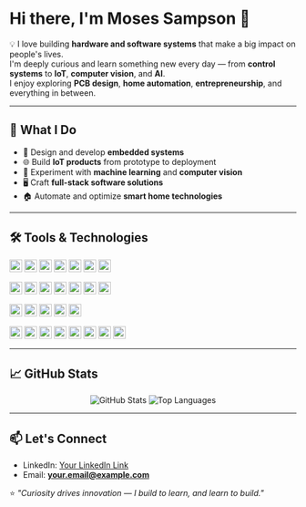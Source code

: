 # Hi there, I'm Moses Sampson 👋

💡 I love building **hardware and software systems** that make a big impact on people's lives.  
I'm deeply curious and learn something new every day — from **control systems** to **IoT**, **computer vision**, and **AI**.  
I enjoy exploring **PCB design**, **home automation**, **entrepreneurship**, and everything in between.

---

## 🚀 What I Do
- 🔧 Design and develop **embedded systems**
- 🌐 Build **IoT products** from prototype to deployment
- 🧠 Experiment with **machine learning** and **computer vision**
- 🖥️ Craft **full-stack software solutions**
- 🏠 Automate and optimize **smart home technologies**

---

## 🛠️ Tools & Technologies

<p align="left">
  <!-- Row 1: Programming Languages -->
  <a href="https://www.python.org/" target="_blank"><img height="22px" src="https://img.shields.io/badge/Python-4B8BBE?style=for-the-badge&logo=python&logoColor=white&color=4B8BBE"/></a>
  <a href="https://en.wikipedia.org/wiki/C_(programming_language)" target="_blank"><img height="22px" src="https://img.shields.io/badge/C-005B96?style=for-the-badge&logo=c&logoColor=white&color=005B96"/></a>
  <a href="https://isocpp.org/" target="_blank"><img height="22px" src="https://img.shields.io/badge/C++-2E5E9E?style=for-the-badge&logo=cplusplus&logoColor=white&color=2E5E9E"/></a>
  <a href="https://learn.microsoft.com/en-us/dotnet/csharp/" target="_blank"><img height="22px" src="https://img.shields.io/badge/C%23-68217A?style=for-the-badge&logo=csharp&logoColor=white&color=68217A"/></a>
  <a href="https://flutter.dev/" target="_blank"><img height="22px" src="https://img.shields.io/badge/Flutter-0468D7?style=for-the-badge&logo=flutter&logoColor=white&color=0468D7"/></a>
  <a href="https://developer.mozilla.org/en-US/docs/Web/JavaScript" target="_blank"><img height="22px" src="https://img.shields.io/badge/JavaScript-F0DB4F?style=for-the-badge&logo=javascript&logoColor=black&color=F0DB4F"/></a>
  <a href="https://www.lua.org/" target="_blank"><img height="22px" src="https://img.shields.io/badge/Lua-000080?style=for-the-badge&logo=lua&logoColor=white&color=000080"/></a>
</p>

<p align="left">
  <!-- Row 2: Development & Cloud Tools -->
  <a href="https://www.docker.com/" target="_blank"><img height="22px" src="https://img.shields.io/badge/Docker-2496ED?style=for-the-badge&logo=docker&logoColor=white&color=2496ED"/></a>
  <a href="https://www.overleaf.com/" target="_blank"><img height="22px" src="https://img.shields.io/badge/Overleaf-79DAE8?style=for-the-badge&logo=overleaf&logoColor=white&color=79DAE8"/></a>
  <a href="https://www.qt.io/" target="_blank"><img height="22px" src="https://img.shields.io/badge/Qt-41CD52?style=for-the-badge&logo=qt&logoColor=white&color=41CD52"/></a>
  <a href="https://easyeda.com/" target="_blank"><img height="22px" src="https://img.shields.io/badge/EasyEDA-FF6C37?style=for-the-badge&logo=&logoColor=white&color=FF6C37"/></a>
  <a href="https://www.altium.com/" target="_blank"><img height="22px" src="https://img.shields.io/badge/Altium-FF0000?style=for-the-badge&logo=&logoColor=white&color=FF0000"/></a>
  <a href="https://colab.research.google.com/" target="_blank"><img height="22px" src="https://img.shields.io/badge/Google%20Colab-F9AB00?style=for-the-badge&logo=googlecolab&logoColor=white&color=F9AB00"/></a>
  <a href="https://www.langchain.com/" target="_blank"><img height="22px" src="https://img.shields.io/badge/LangChain-3B5BDB?style=for-the-badge&logo=&logoColor=white&color=3B5BDB"/></a>
</p>

<p align="left">
  <!-- Row 3: AI/ML & Vision -->
  <a href="https://huggingface.co/" target="_blank"><img height="22px" src="https://img.shields.io/badge/HuggingFace-F5900E?style=for-the-badge&logo=huggingface&logoColor=white&color=F5900E"/></a>
  <a href="https://opencv.org/" target="_blank"><img height="22px" src="https://img.shields.io/badge/OpenCV-5C3EE8?style=for-the-badge&logo=opencv&logoColor=white&color=5C3EE8"/></a>
  <a href="https://www.anthropic.com/claude" target="_blank"><img height="22px" src="https://img.shields.io/badge/Claude-7D5FFF?style=for-the-badge&logo=&logoColor=white&color=7D5FFF"/></a>
  <a href="https://www.deepseek.ai/" target="_blank"><img height="22px" src="https://img.shields.io/badge/DeepSeek-FF4F00?style=for-the-badge&logo=&logoColor=white&color=FF4F00"/></a>
  <a href="https://chat.openai.com/" target="_blank"><img height="22px" src="https://img.shields.io/badge/ChatGPT-00FFA0?style=for-the-badge&logo=openai&logoColor=white&color=00FFA0"/></a>
</p>

<p align="left">
  <!-- Row 4: OS, Productivity & Others -->
  <a href="https://www.linux.org/" target="_blank"><img height="22px" src="https://img.shields.io/badge/Linux-FCC624?style=for-the-badge&logo=linux&logoColor=black&color=FCC624"/></a>
  <a href="https://ubuntu.com/" target="_blank"><img height="22px" src="https://img.shields.io/badge/Ubuntu-E95420?style=for-the-badge&logo=ubuntu&logoColor=white&color=E95420"/></a>
  <a href="https://www.canva.com/" target="_blank"><img height="22px" src="https://img.shields.io/badge/Canva-00C4CC?style=for-the-badge&logo=canva&logoColor=white&color=00C4CC"/></a>
  <a href="https://github.com/" target="_blank"><img height="22px" src="https://img.shields.io/badge/GitHub-181717?style=for-the-badge&logo=github&logoColor=white&color=181717"/></a>
  <a href="https://github.com/features/actions" target="_blank"><img height="22px" src="https://img.shields.io/badge/GitHub%20Actions-2088FF?style=for-the-badge&logo=githubactions&logoColor=white&color=2088FF"/></a>
  <a href="https://www.mathworks.com/products/matlab.html" target="_blank"><img height="22px" src="https://img.shields.io/badge/MATLAB-F1672A?style=for-the-badge&logo=matlab&logoColor=white&color=F1672A"/></a>
  <a href="https://www.selenium.dev/" target="_blank"><img height="22px" src="https://img.shields.io/badge/Selenium-43B02A?style=for-the-badge&logo=selenium&logoColor=white&color=43B02A"/></a>
  <a href="https://scrapy.org/" target="_blank"><img height="22px" src="https://img.shields.io/badge/Scrapy-0C4B33?style=for-the-badge&logo=scrapy&logoColor=white&color=0C4B33"/></a>
</p>


---

## 📈 GitHub Stats

<p align="center">
  <img src="https://github-readme-stats.vercel.app/api?username=YOUR_USERNAME&show_icons=true&theme=radical" alt="GitHub Stats" />
  <img src="https://github-readme-stats.vercel.app/api/top-langs/?username=YOUR_USERNAME&layout=compact&theme=radical" alt="Top Languages" />
</p>

---

## 📫 Let's Connect
- LinkedIn: [Your LinkedIn Link](#)
- Email: **your.email@example.com**

⭐ *"Curiosity drives innovation — I build to learn, and learn to build."*

